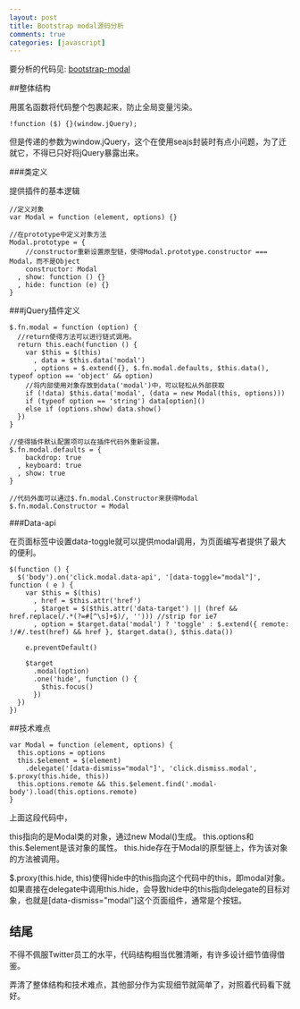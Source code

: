 ```yaml
---
layout: post
title: Bootstrap modal源码分析
comments: true
categories: [javascript]
---
```


要分析的代码见:
[bootstrap-modal](https://github.com/twitter/bootstrap/blob/master/js/bootstrap-modal.js)

##整体结构

用匿名函数将代码整个包裹起来，防止全局变量污染。

```
!function ($) {}(window.jQuery);
```

但是传递的参数为window.jQuery，这个在使用seajs封装时有点小问题，为了迁就它，不得已只好将jQuery暴露出来。

###类定义

提供插件的基本逻辑

```
//定义对象
var Modal = function (element, options) {}

//在prototype中定义对象方法
Modal.prototype = {
    //constructor重新设置原型链，使得Modal.prototype.constructor === Modal，而不是Object
    constructor: Modal
  , show: function () {}
  , hide: function (e) {}
}
```

###jQuery插件定义

```
$.fn.modal = function (option) {
  //return使得方法可以进行链式调用。
  return this.each(function () {
    var $this = $(this)
      , data = $this.data('modal')
      , options = $.extend({}, $.fn.modal.defaults, $this.data(), typeof option == 'object' && option)
    //将内部使用对象存放到data('modal')中，可以轻松从外部获取
    if (!data) $this.data('modal', (data = new Modal(this, options)))
    if (typeof option == 'string') data[option]()
    else if (options.show) data.show()
  })
}

//使得插件默认配置项可以在插件代码外重新设置。
$.fn.modal.defaults = {
    backdrop: true
  , keyboard: true
  , show: true
}

//代码外面可以通过$.fn.modal.Constructor来获得Modal
$.fn.modal.Constructor = Modal
```

###Data-api

在页面标签中设置data-toggle就可以提供modal调用，为页面编写者提供了最大的便利。

```
$(function () {
  $('body').on('click.modal.data-api', '[data-toggle="modal"]', function ( e ) {
    var $this = $(this)
      , href = $this.attr('href')
      , $target = $($this.attr('data-target') || (href && href.replace(/.*(?=#[^\s]+$)/, ''))) //strip for ie7
      , option = $target.data('modal') ? 'toggle' : $.extend({ remote: !/#/.test(href) && href }, $target.data(), $this.data())

    e.preventDefault()

    $target
      .modal(option)
      .one('hide', function () {
        $this.focus()
      })
  })
})
```

##技术难点

```
var Modal = function (element, options) {
  this.options = options
  this.$element = $(element)
    .delegate('[data-dismiss="modal"]', 'click.dismiss.modal', $.proxy(this.hide, this))
  this.options.remote && this.$element.find('.modal-body').load(this.options.remote)
}
```

上面这段代码中，

this指向的是Modal类的对象，通过new Modal()生成。
this.options和this.$element是该对象的属性。
this.hide存在于Modal的原型链上，作为该对象的方法被调用。

$.proxy(this.hide, this)使得hide中的this指向这个代码中的this，即modal对象。
如果直接在delegate中调用this.hide，会导致hide中的this指向delegate的目标对象，也就是[data-dismiss="modal"]这个页面组件，通常是个按钮。


## 结尾

不得不佩服Twitter员工的水平，代码结构相当优雅清晰，有许多设计细节值得借鉴。

弄清了整体结构和技术难点，其他部分作为实现细节就简单了，对照着代码看下就好。
